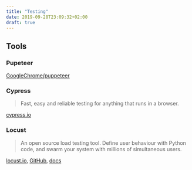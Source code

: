 ```yaml
---
title: "Testing"
date: 2019-09-28T23:09:32+02:00
draft: true
---
```


## Tools

### Pupeteer

[GoogleChrome/puppeteer](https://github.com/GoogleChrome/puppeteer)

### Cypress

> Fast, easy and reliable testing for anything that runs in a browser.

[cypress.io](https://www.cypress.io/)

### Locust

> An open source load testing tool. Define user behaviour with Python code, and swarm your system with millions of simultaneous users.

[locust.io](https://locust.io/), [GitHub](https://github.com/locustio/locust), [docs](https://docs.locust.io/en/stable/)
